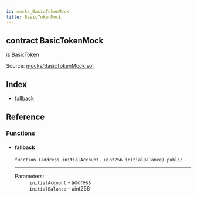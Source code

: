 ```yaml
---
id: mocks_BasicTokenMock
title: BasicTokenMock
---
```


<div class="contract-doc"><div class="contract"><h2 class="contract-header"><span class="contract-kind">contract</span> BasicTokenMock</h2><p class="base-contracts"><span>is</span> <a href="token_ERC20_BasicToken.html">BasicToken</a></p><div class="source">Source: <a href="https://github.com/Monetary-Foundation/MonetaryCoin/blob/v1.0.0/contracts/mocks/BasicTokenMock.sol" target="_blank">mocks/BasicTokenMock.sol</a></div></div><div class="index"><h2>Index</h2><ul><li><a href="mocks_BasicTokenMock.html#">fallback</a></li></ul></div><div class="reference"><h2>Reference</h2><div class="functions"><h3>Functions</h3><ul><li><div class="item function"><span id="fallback" class="anchor-marker"></span><h4 class="name">fallback</h4><div class="body"><code class="signature">function <strong></strong><span>(address initialAccount, uint256 initialBalance) </span><span>public </span></code><hr/><dl><dt><span class="label-parameters">Parameters:</span></dt><dd><div><code>initialAccount</code> - address</div><div><code>initialBalance</code> - uint256</div></dd></dl></div></div></li></ul></div></div></div>

